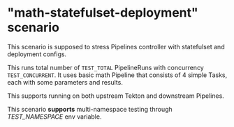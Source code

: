 # "math-statefulset-deployment" scenario

This scenario is supposed to stress Pipelines controller with statefulset and deployment configs.

This runs total number of `TEST_TOTAL` PipelineRuns with concurrency `TEST_CONCURRENT`. It uses basic math Pipeline that consists of 4 simple Tasks, each with some parameters and results.

This supports running on both upstream Tekton and downstream Pipelines.

This scenario **supports** multi-namespace testing through *TEST_NAMESPACE* env variable.
